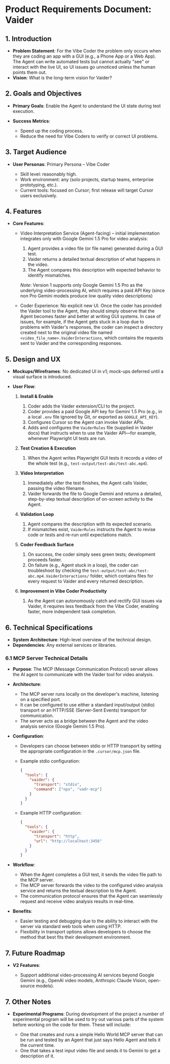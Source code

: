 # Product Requirements Document: Vaider

## 1. Introduction

* **Problem Statement**: For the Vibe Coder the problem only occurs when they are coding an app with a GUI (e.g., a Phone App or a Web App). The Agent can write automated tests but cannot actually "see" or interact with the live UI, so UI issues go unnoticed unless the human points them out.
* **Vision**: What is the long-term vision for Vaider?

## 2. Goals and Objectives

* **Primary Goals**: Enable the Agent to understand the UI state during test execution.
* **Success Metrics**:

  * Speed up the coding process.
  * Reduce the need for Vibe Coders to verify or correct UI problems.

## 3. Target Audience

* **User Personas**: Primary Persona – Vibe Coder

  * Skill level: reasonably high.
  * Work environment: any (solo projects, startup teams, enterprise prototyping, etc.).
  * Current tools: focused on Cursor; first release will target Cursor users exclusively.

## 4. Features

* **Core Features**:

  * Video Interpretation Service (Agent-facing) – initial implementation integrates only with Google Gemini 1.5 Pro for video analysis:

    1. Agent provides a video file (or file name) generated during a GUI test.
    2. Vaider returns a detailed textual description of what happens in the video.
    3. The Agent compares this description with expected behavior to identify mismatches.

    *Note*: Version 1 supports only Google Gemini 1.5 Pro as the underlying video-processing AI, which requires a paid API Key (since non Pro Gemini models produce low quality video descriptions)
  * Coder Experience: No explicit new UI. Once the coder has provided the Vaider tool to the Agent, they should simply observe that the Agent becomes faster and better at writing GUI systems. In case of issues, for example, if the Agent gets stuck in a loop due to problems with Vaider's responses, the coder can inspect a directory created next to the original video file named `<video_file_name>.VaiderInteractions`, which contains the requests sent to Vaider and the corresponding responses.

## 5. Design and UX

* **Mockups/Wireframes**: No dedicated UI in v1; mock-ups deferred until a visual surface is introduced.
* **User Flow**:

  1. **Install & Enable**

     1. Coder adds the Vaider extension/CLI to the project.
     2. Coder provides a paid Google API key for Gemini 1.5 Pro (e.g., in a local `.env` file ignored by Git, or exported as `GOOGLE_API_KEY`).
     3. Configures Cursor so the Agent can invoke Vaider APIs.
     4. Adds and configures the `VaiderRules` file (supplied in Vaider docs) that instructs when to use the Vaider API—for example, whenever Playwright UI tests are run.
  2. **Test Creation & Execution**

     1. When the Agent writes Playwright GUI tests it records a video of the whole test (e.g., `test-output/test-abc/test-abc.mp4`).
  3. **Video Interpretation**

     1. Immediately after the test finishes, the Agent calls Vaider, passing the video filename.
     2. Vaider forwards the file to Google Gemini and returns a detailed, step-by-step textual description of on-screen activity to the Agent.
  4. **Validation Loop**

     1. Agent compares the description with its expected scenario.
     2. If mismatches exist, `VaiderRules` instructs the Agent to revise code or tests and re-run until expectations match.
  5. **Coder Feedback Surface**

     1. On success, the coder simply sees green tests; development proceeds faster.
     2. On failure (e.g., Agent stuck in a loop), the coder can troubleshoot by checking the `test-output/test-abc/test-abc.mp4.VaiderInteractions/` folder, which contains files for every request to Vaider and every returned description.
  6. **Improvement in Vibe Coder Productivity**

     1. As the Agent can autonomously catch and rectify GUI issues via Vaider, it requires less feedback from the Vibe Coder, enabling faster, more independent task completion.

## 6. Technical Specifications

* **System Architecture**: High-level overview of the technical design.
* **Dependencies**: Any external services or libraries.

### 6.1 MCP Server Technical Details

* **Purpose**: The MCP (Message Communication Protocol) server allows the AI agent to communicate with the Vaider tool for video analysis.

* **Architecture**:

  * The MCP server runs locally on the developer's machine, listening on a specified port.
  * It can be configured to use either a standard input/output (stdio) transport or an HTTP/SSE (Server-Sent Events) transport for communication.
  * The server acts as a bridge between the Agent and the video analysis service (Google Gemini 1.5 Pro).

* **Configuration**:

  * Developers can choose between stdio or HTTP transport by setting the appropriate configuration in the `.cursor/mcp.json` file.
  * Example stdio configuration:

    ```json
    {
      "tools": {
        "vaider": {
          "transport": "stdio",
          "command": ["npx", "vadr-mcp"]
        }
      }
    }
    ```
  * Example HTTP configuration:

    ```json
    {
      "tools": {
        "vaider": {
          "transport": "http",
          "url": "http://localhost:3456"
        }
      }
    }
    ```

* **Workflow**:

  * When the Agent completes a GUI test, it sends the video file path to the MCP server.
  * The MCP server forwards the video to the configured video analysis service and returns the textual description to the Agent.
  * The communication protocol ensures that the Agent can seamlessly request and receive video analysis results in real-time.

* **Benefits**:

  * Easier testing and debugging due to the ability to interact with the server via standard web tools when using HTTP.
  * Flexibility in transport options allows developers to choose the method that best fits their development environment.

## 7. Future Roadmap

* **V2 Features**:

  * Support additional video-processing AI services beyond Google Gemini (e.g., OpenAI video models, Anthropic Claude Vision, open-source models).

## 7. Other Notes

* **Experimental Programs**: During development of the project a number of experimental program will be used to try out various parts of the system before working on the code for them.  These will include:

  * One that creates and runs a simple Hello World MCP server that can be run and tested by an Agent that just says Hello Agent and tells it the current time.
  * One that takes a test input video file and sends it to Gemini to get a description of it.
